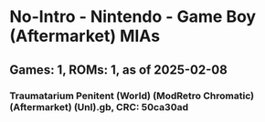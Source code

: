 # No-Intro - Nintendo - Game Boy (Aftermarket) MIAs
## Games: 1, ROMs: 1, as of 2025-02-08

### Traumatarium Penitent (World) (ModRetro Chromatic) (Aftermarket) (Unl).gb, CRC: 50ca30ad
